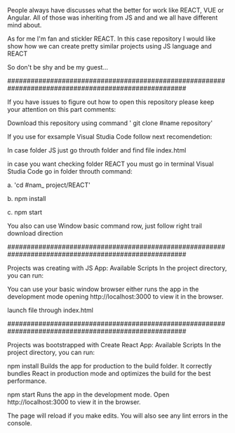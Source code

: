 People always have discusses what the better for work like REACT, VUE or Angular. All of those was inheriting from JS and and we all have different mind about. 

As for me I'm fan and stickler REACT. In this case repository I would like show how we can create pretty similar projects using JS language and REACT

So don't be shy and be my guest...

######################################################################################################

If you have issues to figure out how to open this repository please keep your attention on this part comments:

Download this repository using command ' git clone #name repository'

If you use for exsample Visual Studia Code follow next recomendetion:

In case folder JS just go throuth folder and find file index.html

in case you want checking folder REACT you must go in terminal Visual Studia Code go in folder throuth command:

a. 'cd  #nam_ project/REACT'

b. npm install

c. npm start

You also can use Window basic command row, just follow right trail download direction 

######################################################################################################

Projects was creating with JS App: Available Scripts In the project directory, you can run:

You can use your basic window browser either runs the app in the development mode opening http://localhost:3000 to view it in the browser.

launch file through index.html

######################################################################################################

Projects was bootstrapped with Create React App: Available Scripts In the project directory, you can run:

npm install Builds the app for production to the build folder. It correctly bundles React in production mode and optimizes the build for the best performance.

npm start Runs the app in the development mode. Open http://localhost:3000 to view it in the browser.

The page will reload if you make edits. You will also see any lint errors in the console.
